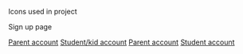 Icons used in project

Sign up page

[Parent account](https://www.flaticon.com/free-icons/playing)
[Student/kid account](https://www.flaticon.com/free-icons/student)
[Parent account](https://www.flaticon.com/free-icons/woman)
[Student account](https://www.flaticon.com/free-icons/student)